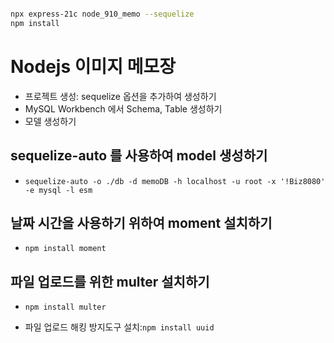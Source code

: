 ```bash

npx express-21c node_910_memo --sequelize
npm install

```

# Nodejs 이미지 메모장

- 프로젝트 생성: sequelize 옵션을 추가하여 생성하기
- MySQL Workbench 에서 Schema, Table 생성하기
- 모델 생성하기

## sequelize-auto 를 사용하여 model 생성하기

- `sequelize-auto -o ./db -d memoDB -h localhost -u root -x '!Biz8080' -e mysql -l esm`

## 날짜 시간을 사용하기 위하여 moment 설치하기

- `npm install moment`

## 파일 업로드를 위한 multer 설치하기

- `npm install multer`

- 파일 업로드 해킹 방지도구 설치:`npm install uuid`
